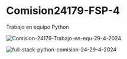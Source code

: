 # Comision24179-FSP-4
Trabajo en equipo Python

![Comision-24179-Trabajo-en-equ-29-4-2024](https://github.com/AndreaLlavel/Comision24179-FSP-4/assets/112596102/2b0b12ca-8dee-46b6-ab1f-6f7bf0ca7d52)


![full-stack-python-comision-24-29-4-2024](https://github.com/AndreaLlavel/Comision24179-FSP-4/assets/112596102/0c7180d1-fe2c-404d-8af6-4f3e6aece14b)

